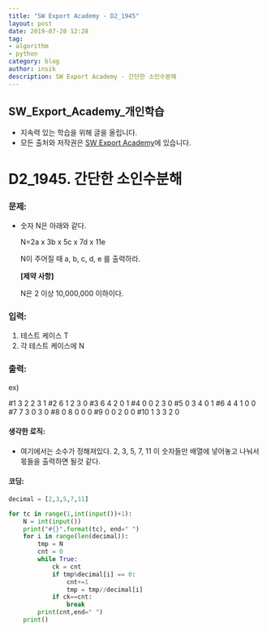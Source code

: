 ```yaml
---
title: "SW Export Academy - D2_1945"
layout: post
date: 2019-07-20 12:28
tag:
- algorithm
- python
category: blog
author: insik
description: SW Export Academy - 간단한 소인수분해
---
```


## SW_Export_Academy_개인학습

- 지속력 있는 학습을 위해 글을 올립니다.
- 모든 출처와 저작권은 [SW Export Academy][출처]에 있습니다.



# D2_1945. 간단한 소인수분해

### 문제:

- 숫자 N은 아래와 같다.

  N=2a x 3b x 5c x 7d x 11e

  N이 주어질 때 a, b, c, d, e 를 출력하라.

  **[제약 사항]**

  N은 2 이상 10,000,000 이하이다.  

### 입력:

1. 테스트 케이스 T
2. 각 테스트 케이스에 N



### 출력:

ex)

#1 3 2 2 3 1
#2 6 1 2 3 0
#3 6 4 2 0 1
#4 0 0 2 3 0
#5 0 3 4 0 1
#6 4 4 1 0 0
#7 7 3 0 3 0
#8 0 8 0 0 0
#9 0 0 2 0 0
#10 1 3 3 2 0

#### 생각한 로직:

- 여기에서는 소수가 정해져있다. 2, 3, 5, 7, 11 이 숫자들만 배열에 넣어놓고 나눠서 몫들을 출력하면 될것 같다.



#### 코딩:

```python
decimal = [2,3,5,7,11]

for tc in range(1,int(input())+1):
    N = int(input())
    print("#{}".format(tc), end=" ")
    for i in range(len(decimal)):
        tmp = N
        cnt = 0
        while True:
            ck = cnt
            if tmp%decimal[i] == 0:
                cnt+=1
                tmp = tmp//decimal[i]
            if ck==cnt:
                break
        print(cnt,end=" ")
    print()

```



[출처]: https://www.swexpertacademy.com/